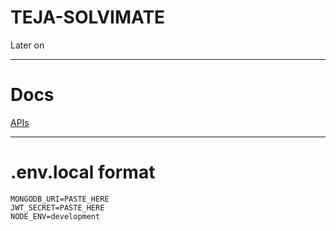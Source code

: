 # TEJA-SOLVIMATE
Later on

---

# Docs
  [APIs](./docs/APIs.md)

---

# .env.local format
```
MONGODB_URI=PASTE_HERE
JWT_SECRET=PASTE_HERE
NODE_ENV=development
````